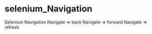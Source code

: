# selenium_Navigation
Selenium Navigation
 Navigate => back
 Navigate => forward
 Navigate => refresh
